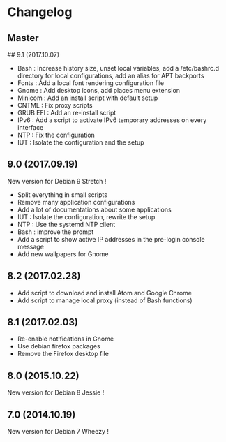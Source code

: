 # Changelog

## Master



## 9.1 (2017.10.07)

  - Bash : Increase history size, unset local variables, add a /etc/bashrc.d directory for local configurations, add an alias for APT backports
  - Fonts : Add a local font rendering configuration file
  - Gnome : Add desktop icons, add places menu extension
  - Minicom : Add an install script with default setup
  - CNTML : Fix proxy scripts
  - GRUB EFI : Add an re-install script
  - IPv6 : Add a script to activate IPv6 temporary addresses on every interface
  - NTP : Fix the configuration
  - IUT : Isolate the configuration and the setup

## 9.0 (2017.09.19)

New version for Debian 9 Stretch !

  - Split everything in small scripts
  - Remove many application configurations
  - Add a lot of documentations about some applications
  - IUT : Isolate the configuration, rewrite the setup
  - NTP : Use the systemd NTP client
  - Bash : improve the prompt
  - Add a script to show active IP addresses in the pre-login console message
  - Add new wallpapers for Gnome

## 8.2 (2017.02.28)

  - Add script to download and install Atom and Google Chrome
  - Add script to manage local proxy (instead of Bash functions)

## 8.1 (2017.02.03)

  - Re-enable notifications in Gnome
  - Use debian firefox packages
  - Remove the Firefox desktop file

## 8.0 (2015.10.22)

New version for Debian 8 Jessie !

## 7.0 (2014.10.19)

New version for Debian 7 Wheezy !
